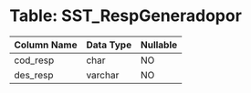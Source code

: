 # Table: SST_RespGeneradopor

| Column Name | Data Type | Nullable |
|-------------|-----------|----------|
| cod_resp | char | NO |
| des_resp | varchar | NO |
